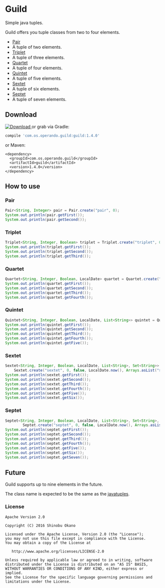 # Guild

Simple java tuples.

Guild offers you tuple classes from two to four elements.

* [Pair](https://github.com/operando/Guild/blob/master/guild/src/main/java/com/os/operando/guild/Pair.java)
 * A tuple of two elements.
* [Triplet](https://github.com/operando/Guild/blob/master/guild/src/main/java/com/os/operando/guild/Triplet.java)
 * A tuple of three elements.
* [Quartet](https://github.com/operando/Guild/blob/master/guild/src/main/java/com/os/operando/guild/Quartet.java)
 * A tuple of four elements.
* [Quintet](https://github.com/operando/Guild/blob/master/guild/src/main/java/com/os/operando/guild/Quintet.java)
 * A tuple of five elements.
* [Sextet](https://github.com/operando/Guild/blob/master/guild/src/main/java/com/os/operando/guild/Sextet.java)
 * A tuple of six elements.
* [Septet](https://github.com/operando/Guild/blob/master/guild/src/main/java/com/os/operando/guild/Septet.java)
 * A tuple of seven elements.

## Download

[![Download](https://api.bintray.com/packages/operandoos/maven/guild/images/download.svg?version=1.4.0) ](https://bintray.com/operandoos/maven/guild/1.4.0/link) or grab via Gradle:

```gradle
compile 'com.os.operando.guild:guild:1.4.0'
```

or Maven:

```
<dependency>
  <groupId>com.os.operando.guild</groupId>
  <artifactId>guild</artifactId>
  <version>1.4.0</version>
</dependency>
```

## How to use

### Pair

```java
Pair<String, Integer> pair = Pair.create("pair", 0);
System.out.println(pair.getFirst());
System.out.println(pair.getSecond());
```

### Triplet

```java
Triplet<String, Integer, Boolean> triplet = Triplet.create("triplet", 0, false);
System.out.println(triplet.getFirst());
System.out.println(triplet.getSecond());
System.out.println(triplet.getThird());
```

### Quartet

```java
Quartet<String, Integer, Boolean, LocalDate> quartet = Quartet.create("quartet", 0, false, LocalDate.now());
System.out.println(quartet.getFirst());
System.out.println(quartet.getSecond());
System.out.println(quartet.getThird());
System.out.println(quartet.getFourth());
```

### Quintet

```java
Quintet<String, Integer, Boolean, LocalDate, List<String>> quintet = Quintet.create("quintet", 0, false, LocalDate.now(), Arrays.asList("quintet"));
System.out.println(quintet.getFirst());
System.out.println(quintet.getSecond());
System.out.println(quintet.getThird());
System.out.println(quintet.getFourth());
System.out.println(quintet.getFive());
```

### Sextet

```java
Sextet<String, Integer, Boolean, LocalDate, List<String>, Set<String>> sextet =
    Sextet.create("sextet", 0, false, LocalDate.now(), Arrays.asList("sextet"), Collections.singleton("sextet"));
System.out.println(sextet.getFirst());
System.out.println(sextet.getSecond());
System.out.println(sextet.getThird());
System.out.println(sextet.getFourth());
System.out.println(sextet.getFive());
System.out.println(sextet.getSix());
```

### Septet

```java
Septet<String, Integer, Boolean, LocalDate, List<String>, Set<String>, Long> septet =
        Septet.create("septet", 0, false, LocalDate.now(), Arrays.asList("septet"), Collections.singleton("septet"), Long.MAX_VALUE);
System.out.println(septet.getFirst());
System.out.println(septet.getSecond());
System.out.println(septet.getThird());
System.out.println(septet.getFourth());
System.out.println(septet.getFive());
System.out.println(septet.getSix());
System.out.println(septet.getSeven());
```

## Future

Guild supports up to nine elements in the future.

The class name is expected to be the same as the [javatuples](http://www.javatuples.org/).

### License

```
Apache Version 2.0

Copyright (C) 2016 Shinobu Okano

Licensed under the Apache License, Version 2.0 (the "License");
you may not use this file except in compliance with the License.
You may obtain a copy of the License at

   http://www.apache.org/licenses/LICENSE-2.0

Unless required by applicable law or agreed to in writing, software
distributed under the License is distributed on an "AS IS" BASIS,
WITHOUT WARRANTIES OR CONDITIONS OF ANY KIND, either express or implied.
See the License for the specific language governing permissions and
limitations under the License.
```
